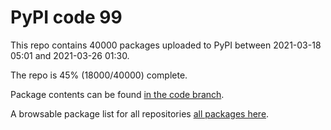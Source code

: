 # PyPI code 99

This repo contains 40000 packages uploaded to PyPI between 
2021-03-18 05:01 and 2021-03-26 01:30.

The repo is 45% (18000/40000) complete.

Package contents can be found [in the code branch](https://github.com/pypi-data/pypi-mirror-99/tree/code/packages).

A browsable package list for all repositories [all packages here](https://pypi-data.github.io/website/repositories/pypi-mirror-99).


